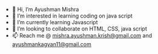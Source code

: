 - 👋 Hi, I’m Ayushman Mishra
- 👀 I’m interested in learning coding on java script
- 🌱 I’m currently learning Javascript
- 💞️ I’m looking to collaborate on HTML, CSS, java script
- 📫 Reach me @ mishra.ayushman.krish@gmail.com and ayushmankagyan11@gmail.com

<!---
ayushman28062011/ayushman28062011 is a ✨ special ✨ repository because its `README.md` (this file) appears on your GitHub profile.
You can click the Preview link to take a look at your changes.
--->
